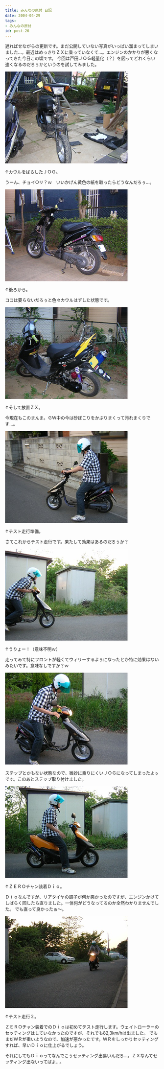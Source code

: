 ```yaml
---
title: みんなの原付 日記
date: 2004-04-29
tags:
- みんなの原付
id: post-26
---
```



<p class="sentence spacing10">遅ればせながらの更新です。まだ公開していない写真がいっぱい溜まってしまいました...。最近はめっきりＺＸに乗っていなくて...。エンジンのかかりが悪くなってきた今日この頃です。 今回は戸田ＪＯＧ軽量化（？）を図ってどれくらい速くなるのだろぅかというのを試してみました。</p>
<div class="center spacing"><img src="/photo/diary/2004.04.29_zx1.jpg" alt=""></div>
<p class="sentence">↑カウルをばらしたＪＯＧ。</p>
<p class="sentence spacing10">うーん、チョイ○リ？ｗ　いいかげん黄色の紙を取ったらどうなんだろぅ...。</p>
<div class="center spacing"><img src="/photo/diary/2004.04.29_zx2.jpg" alt=""></div>
<p class="sentence">↑後ろから。</p>
<p class="sentence spacing10">ココは要らないだろぅと色々カウルはずした状態です。 </p>
<div class="center spacing"><img src="/photo/diary/2004.04.29_zx3.jpg" alt=""></div>
<p class="sentence">↑そして放置ＺＸ。</p>
<p class="sentence spacing10">今現在もこのまんま。ＧＷ中の今は砂ぼこりをかぶりまくって汚れまくりです...。 </p>
<div class="center spacing"><img src="/photo/diary/2004.04.29_zx4.jpg" alt=""></div>
<p class="sentence">↑テスト走行準備。</p>
<p class="sentence spacing10">さてこれからテスト走行です。果たして効果はあるのだろぅか？ </p>
<div class="center spacing"><img src="/photo/diary/2004.04.29_zx5.jpg" alt=""></div>
<p class="sentence">↑うりょー！（意味不明ｗ）</p>
<p class="sentence spacing10">走ってみて特にフロントが軽くてウィリーするよぅになったとか特に効果はないみたいです。意味なしですか？ｗ </p>
<div class="center spacing"><img src="/photo/diary/2004.04.29_zx6.jpg" alt=""></div>
<p class="sentence spacing10">ステップとかもない状態なので、微妙に乗りにくいＪＯＧになってしまったよぅです。このあとステップ取り付けました。 </p>
<div class="center spacing"><img src="/photo/diary/2004.04.29_zx7.jpg" alt=""></div>
<p class="sentence">↑ＺＥＲＯチャン装着Ｄｉｏ。</p>
<p class="sentence spacing10">Ｄｉｏなんですが、リアタイヤの調子が何か悪かったのですが、エンジンかけてしばらく回したら直りました。一体何がどうなってるのか全然わかりませんでした。 でも直って良かったぁ～。 </p>
<div class="center spacing"><img src="/photo/diary/2004.04.29_zx8.jpg" alt=""></div>
<p class="sentence">↑テスト走行２。</p>
<p class="sentence">ＺＥＲＯチャン装着でのＤｉｏは初めてテスト走行します。ウェイトローラーのセッティングはしていなかったのですが、それでも82,3km/hは出ました。 でもまだＷＲが重いようなので、加速が悪かったです。ＷＲをしっかりセッティングすれば、早いＤｉｏに仕上がるでしょう。</p>
<p class="sentence">それにしてもＤｉｏってなんでこぅセッティング出易いんだろ...。ＺＸなんてセッティング出ないってばよ...。 </p>
